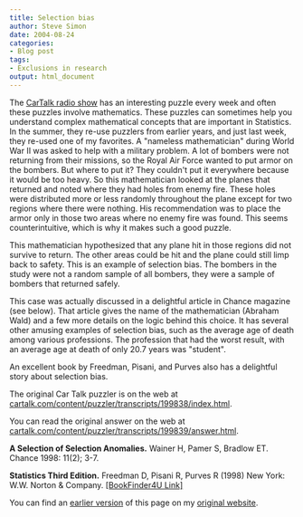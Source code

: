 ```yaml
---
title: Selection bias
author: Steve Simon
date: 2004-08-24
categories:
- Blog post
tags:
- Exclusions in research
output: html_document
---
```

The [CarTalk radio show](http://www.cartalk.com/index.html) has an
interesting puzzle every week and often these puzzles involve
mathematics. These puzzles can sometimes help you understand complex
mathematical concepts that are important in Statistics. In the summer,
they re-use puzzlers from earlier years, and just last week, they
re-used one of my favorites. A \"nameless mathematician\" during World
War II was asked to help with a military problem. A lot of bombers were
not returning from their missions, so the Royal Air Force wanted to put
armor on the bombers. But where to put it? They couldn\'t put it
everywhere because it would be too heavy. So this mathematician looked
at the planes that returned and noted where they had holes from enemy
fire. These holes were distributed more or less randomly throughout the
plane except for two regions where there were nothing. His
recommendation was to place the armor only in those two areas where no
enemy fire was found. This seems counterintuitive, which is why it makes
such a good puzzle.

This mathematician hypothesized that any plane hit in those regions did
not survive to return. The other areas could be hit and the plane could
still limp back to safety. This is an example of selection bias. The
bombers in the study were not a random sample of all bombers, they were
a sample of bombers that returned safely.

This case was actually discussed in a delightful article in Chance
magazine (see below). That article gives the name of the mathematician
(Abraham Wald) and a few more details on the logic behind this choice.
It has several other amusing examples of selection bias, such as the
average age of death among various professions. The profession that had
the worst result, with an average age at death of only 20.7 years was
\"student\".

An excellent book by Freedman, Pisani, and Purves also has a delightful
story about selection bias.

The original Car Talk puzzler is on the web at
[cartalk.com/content/puzzler/transcripts/199838/index.html](http://cartalk.com/content/puzzler/transcripts/199838/index.html).

You can read the original answer on the web at
[cartalk.com/content/puzzler/transcripts/199839/answer.html](http://cartalk.com/content/puzzler/transcripts/199839/answer.html).

**A Selection of Selection Anomalies.** Wainer H, Pamer S, Bradlow ET.
Chance 1998: 11(2); 3-7.

**Statistics Third Edition.** Freedman D, Pisani R, Purves R (1998) New
York: W.W. Norton & Company. [\[BookFinder4U
Link\]](http://www.bookfinder4u.com/detail/0393970833.html)

You can find an [earlier version](http://www.pmean.com/04/SelectionBias.html) of this page on my [original website](http://www.pmean.com/original_site.html).

